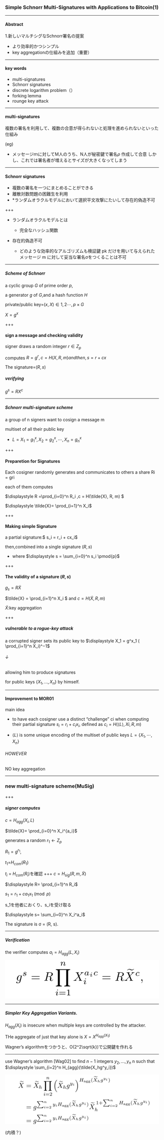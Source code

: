 ### Simple Schnorr Multi-Signatures with Applications to Bitcoin(1)

---

#### Abstract
1.新しいマルチシグなSchnorr署名の提案
  - より効率的かつシンプル
  - key aggregationの仕組みを追加（重要）

---
#### key words
- multi-signatures
- Schnorr signatures
- discrete logarithm problem（）
- forking lemma
- rounge key attack

---
#### multi-signatures
複数の署名を利用して、複数の合意が得られないと処理を進められないといった仕組み

(eg)

- メッセージｍに対してM人のうち、N人が秘密鍵で署名$\rho$	作成して合意
しかし、これでは署名者が増えるとサイズが大きくなってしまう

---
#### Schnorr signatures
- 複数の署名を一つにまとめることができる 
- 離散対数問題の困難生を利用
- *ランダムオラクルモデルにおいて選択平文攻撃にたいして存在的偽造不可

+++
- ランダムオラクルモデルとは
  - 完全なハッシュ関数

- 存在的偽造不可
  - どのような効率的なアルゴリズムも検証鍵 pk だけを用いて与えられたメッセージ m に対して妥当な署名σをつくることは不可


---
##### Scheme of Schnorr


 a cyclic group $G$ of prime order $p$, 
 
 a generator $g$ of $G$,and a hash function $H$
 
 private/public key=$(x,X)\in {{1,2\cdots,p}}\times G$
 
 $X=g^x$
 
 
+++
 #### sign a message and checking validity
 
 signer draws a random integer $r \in Z_p$ 
 
 computes $R = g^r,c=H(X,R,m) and then, s=r+cx$
 
 The signature=$(R,s)$
 
 ##### verifying
 $g^s=RX^c$
 
---
  ##### Schnorr multi-signature scheme
  
  a group of n signers want to cosign a message m
  
  multiset of all their public key
  
  - $L={X_1=g^x_1,X_2=g^x_2,\cdots,X_n=g^x_n}$
  
+++
  #### Preparetion for Signatures 
  Each cosigner
  randomly generates and communicates to others a share Ri = gri 
  
  each of them computes 
  
  $\displaystyle R =\prod_{i=0}^n R_i ,c = H(\tilde{X}, R, m) $
  
  $\displaystyle \tilde{X}= \prod_{i=1}^n X_i$
  
  
  
+++
  #### Making simple Signature
   a partial signature:$ s_i = r_i + cx_i$ 
 
 then,combined into a single signature $(R, s)$
 
 - where $\displaystyle s = \sum_{i=0}^n s_i \pmod{p}$
 
  

 
+++
 #### The validity of a signature $(R,s)$
 
 $g_{s} = R \tilde{X}$
  
 $\tilde{X} =  \prod_{i=1}^n X_i $ and $c = H(\tilde{X},R,m)$
  
$\tilde{X}$:key aggregation
  
+++
##### vulnerable to a rogue-key attack
 
a corrupted signer sets its public key to $\displaystyle X_1 = g^x_1 ( \prod_{i=1}^n X_i)^−1$
 
 ###### ↓

allowing him to produce signatures 

for public keys {$X_1, . . . , X_n$} by himself.
 
 
 
 
---
#### Improvement to MOR01

main idea
- to have each cosigner use a distinct “challenge” ci when computing
their partial signature $s_i = r_i + c_ix_i$, defined as $c_i = H(⟨L⟩, Xi, R, m)$

- $⟨L⟩$ is some unique encoding of the multiset of
public keys $L = \{X_1,\cdots, X_n\}$


###### HOWEVER
 NO key aggregation
 
---
### new multi-signature scheme(MuSig)

+++

##### signer computes
$c=H_{agg}(X_i,L)$

$\tilde{X}= \prod_{i=0}^n X_i^{a_i}$
  


generates a random $r_1 ← Z_p$

$R_1=g^{r_1}$,

$t_1$=$H_{com}(R_1)$

$t_i$ = $H_{com}(R_i)$を確認
+++
$c=H_{sig}(R,m,\tilde{X})$ 

$\displaystyle R= \prod_{i=1}^n R_i$

$s_1=r_1+ca_1x_1 \pmod{p}$

s_1を他者におくり、s_iを受け取る

$\displaystyle s= \sum_{i=0}^n X_i^a_i$

The signature is σ = (R, s).



---
##### Verification

the verifier computes $a_i = H_{agg}(L,X_i)$

![alt](s2.png)

---
##### Simpler Key Aggregation Variants.

$H_{agg}(X_i)$ is insecure when
multiple keys are controlled by the attacker.

THe aggregate of just that key alone is $X = X^{H_{agg}(X_1)}$

Wagner’s algorithmをつかうと、O(2^2\sqrt{k})で公開鍵を作れる

---
use Wagner’s algorithm [Wag02] to find $n − 1$ integers $y_2 , . . . , y_n$
n such that $\displaystyle \sum_{i=2}^n H_{agg}(\tilde{X_hg^y_i})$


![alt](s1.png)

(内積？)

















 
 
 
 
 
 
 







